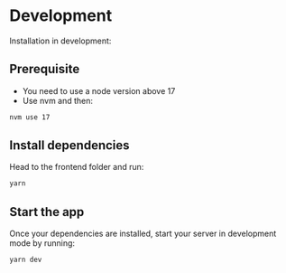 # Development

Installation in development:

## Prerequisite

- You need to use a node version above 17
- Use nvm and then:

```bash
nvm use 17
```

## Install dependencies

Head to the frontend folder and run:

```bash
yarn
```

## Start the app

Once your dependencies are installed, start your server in development mode by running:

```bash
yarn dev
```
